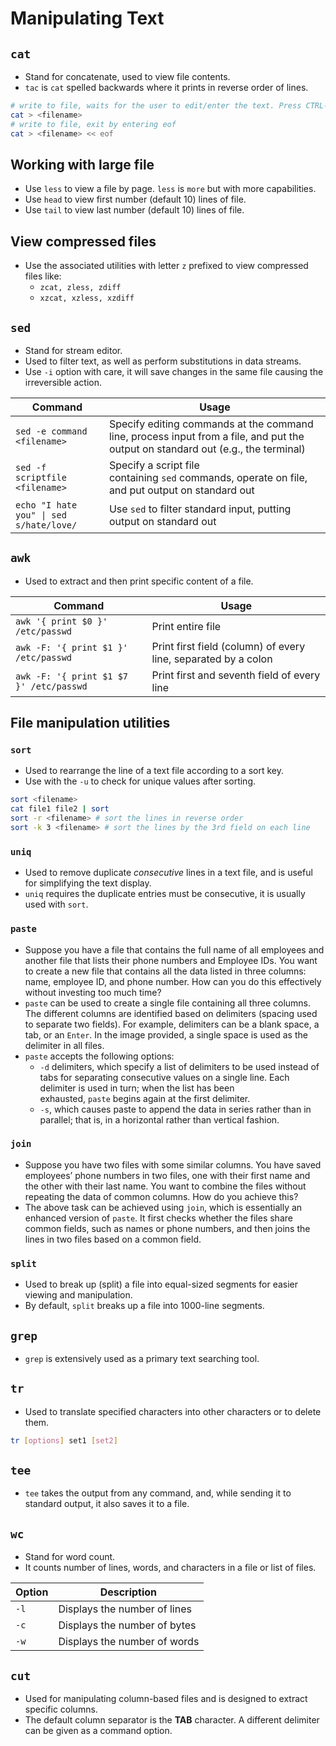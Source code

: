 # Manipulating Text
## `cat`
- Stand for concatenate, used to view file contents.
- `tac` is `cat` spelled backwards where it prints in reverse order of lines.
```bash
# write to file, waits for the user to edit/enter the text. Press CTRL-D at the beginning of the next line to save and exit
cat > <filename> 
# write to file, exit by entering eof
cat > <filename> << eof
```
## Working with large file
- Use `less` to view a file by page. `less` is `more` but with more capabilities.
- Use `head` to view first number (default 10) lines of file.
- Use `tail` to view last number (default 10) lines of file.
## View compressed files
- Use the associated utilities with letter `z` prefixed to view compressed files like:
	- `zcat, zless, zdiff`
	- `xzcat, xzless, xzdiff`
## `sed`
- Stand for stream editor.
- Used to filter text, as well as perform substitutions in data streams.
- Use `-i` option with care, it will save changes in the same file causing the irreversible action.

| Command                                 | Usage                                                                                                                            |
| --------------------------------------- | -------------------------------------------------------------------------------------------------------------------------------- |
| `sed -e command <filename>`             | Specify editing commands at the command line, process input from a file, and put the output on standard out (e.g., the terminal) |
| `sed -f scriptfile <filename>`          | Specify a script file containing `sed` commands, operate on file, and put output on standard out                                 |
| `echo "I hate you" \| sed s/hate/love/` | Use `sed` to filter standard input, putting output on standard out                                                               |
## `awk`
- Used to extract and then print specific content of a file.

| Command                                 | Usage                                                          |
| --------------------------------------- | -------------------------------------------------------------- |
| `awk '{ print $0 }' /etc/passwd`        | Print entire file                                              |
| `awk -F: '{ print $1 }' /etc/passwd`    | Print first field (column) of every line, separated by a colon |
| `awk -F: '{ print $1 $7 }' /etc/passwd` | Print first and seventh field of every line                    |
## File manipulation utilities
### `sort`
- Used to rearrange the line of a text file according to a sort key.
- Use with the `-u` to check for unique values after sorting.
```bash
sort <filename>
cat file1 file2 | sort
sort -r <filename> # sort the lines in reverse order
sort -k 3 <filename> # sort the lines by the 3rd field on each line
```
### `uniq`
- Used to remove duplicate *consecutive* lines in a text file, and is useful for simplifying the text display.
- `uniq` requires the duplicate entries must be consecutive, it is usually used with `sort`.
### `paste`
- Suppose you have a file that contains the full name of all employees and another file that lists their phone numbers and Employee IDs. You want to create a new file that contains all the data listed in three columns: name, employee ID, and phone number. How can you do this effectively without investing too much time?
- `paste` can be used to create a single file containing all three columns. The different columns are identified based on delimiters (spacing used to separate two fields). For example, delimiters can be a blank space, a tab, or an `Enter`. In the image provided, a single space is used as the delimiter in all files.
- `paste` accepts the following options:
	- `-d` delimiters, which specify a list of delimiters to be used instead of tabs for separating consecutive values on a single line. Each delimiter is used in turn; when the list has been exhausted, `paste` begins again at the first delimiter.
	- `-s`, which causes paste to append the data in series rather than in parallel; that is, in a horizontal rather than vertical fashion.
### `join`
- Suppose you have two files with some similar columns. You have saved employees’ phone numbers in two files, one with their first name and the other with their last name. You want to combine the files without repeating the data of common columns. How do you achieve this?
- The above task can be achieved using `join`, which is essentially an enhanced version of `paste`. It first checks whether the files share common fields, such as names or phone numbers, and then joins the lines in two files based on a common field.
### `split`
- Used to break up (split) a file into equal-sized segments for easier viewing and manipulation.
- By default, `split` breaks up a file into 1000-line segments.
## `grep`
- `grep` is extensively used as a primary text searching tool.
## `tr`
- Used to translate specified characters into other characters or to delete them.
```bash
tr [options] set1 [set2]
```
## `tee`
- `tee` takes the output from any command, and, while sending it to standard output, it also saves it to a file.
## `wc`
- Stand for word count.
- It counts number of lines, words, and characters in a file or list of files.

|Option|Description|
|---|---|
|`-l`|Displays the number of lines|
|`-c`|Displays the number of bytes|
|`-w`|Displays the number of words|
## `cut`
- Used for manipulating column-based files and is designed to extract specific columns.
- The default column separator is the **TAB** character. A different delimiter can be given as a command option.